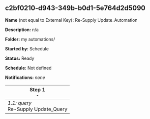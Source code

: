 ## c2bf0210-d943-349b-b0d1-5e764d2d5090

**Name** (not equal to External Key)**:** Re-Supply Update_Automation

**Description:** n/a

**Folder:** my automations/

**Started by:** Schedule

**Status:** Ready

**Schedule:** Not defined

**Notifications:** _none_


| Step 1<br>_<small>-</small>_ |
| --- |
| _1.1: query_<br>Re-Supply Update_Query |
